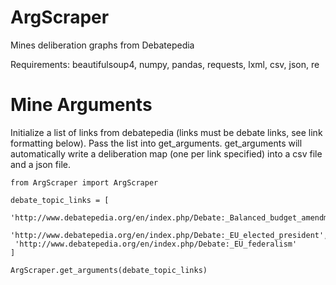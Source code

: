 # ArgScraper
Mines deliberation graphs from Debatepedia

Requirements: beautifulsoup4, numpy, pandas, requests, lxml, csv, json, re


# Mine Arguments

Initialize a list of links from debatepedia (links must be debate links, see link formatting below). Pass the list into get_arguments. get_arguments will automatically write a deliberation map (one per link specified) into a csv file and a json file.

```
from ArgScraper import ArgScraper

debate_topic_links = [ 
 'http://www.debatepedia.org/en/index.php/Debate:_Balanced_budget_amendment_to_US_Constitution',
 'http://www.debatepedia.org/en/index.php/Debate:_EU_elected_president',
 'http://www.debatepedia.org/en/index.php/Debate:_EU_federalism'
]

ArgScraper.get_arguments(debate_topic_links)
```

